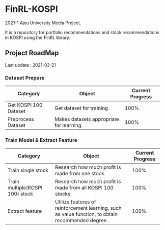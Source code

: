 # FinRL-KOSPI

2021-1 Ajou University Media Project. 

It is a repository for portfolio recommendations and stock recommendations in KOSPI using the FinRL library.



## Project RoadMap

Last update : 2021-03-21

### Dataset Prepare

| Category              | Object                                   | Current Progress |
| --------------------- | ---------------------------------------- | ---------------- |
| Get KOSPI 100 Dataset | Get dataset for training                 | 100%             |
| Preprocess Dataset    | Makes datasets appropriate for learning. | 100%             |



### Train Model & Extract Feature

| Category                        | Object                                                       | Current Progress |
| ------------------------------- | ------------------------------------------------------------ | ---------------- |
| Train single stock              | Research how much profit is made from one stock.             | 100%             |
| Train multiple(KOSPI 100) stock | Research how much profit is made from all KOSPI 100 stocks.  | 100%             |
| Extract feature                 | Utilize features of reinforcement learning, such as value function, to obtain recommended degree. | 100%             |

